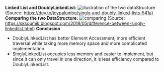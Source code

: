 **Linked List and DoublyLinkedList:**
![illustration of the two dataStructure](https://res.cloudinary.com/practicaldev/image/fetch/s--QTk9XbRm--/c_limit%2Cf_auto%2Cfl_progressive%2Cq_auto%2Cw_880/https://thepracticaldev.s3.amazonaws.com/i/kvnpce96zqdxu73hp6oe.png)
(Source: https://dev.to/joypalumbo/singly-and-doubly-linked-lists-541a)
**Comparing the two DataStructure:**
![comparing](https://1.bp.blogspot.com/-J03YTZMRpwE/WvMaQ3EoUNI/AAAAAAAADzA/ov5OLEfkFr8RbY0gmRZHx-wYXPiZYEqQQCLcBGAs/s640/LinkedList.JPG)
(Source: https://sksoumik.blogspot.com/2018/05/difference-between-singly-linkedlist.html)
**Conclusion**
- DoublyLinkedList has better Element Accessment, more efficient traversal while taking more memory space and more complicated implementation.
- SinglyLinkedList occupies less memory and easier to implement, but since it can only travel in one direction, it is less efficiency compared to DoublyLinkedList.
